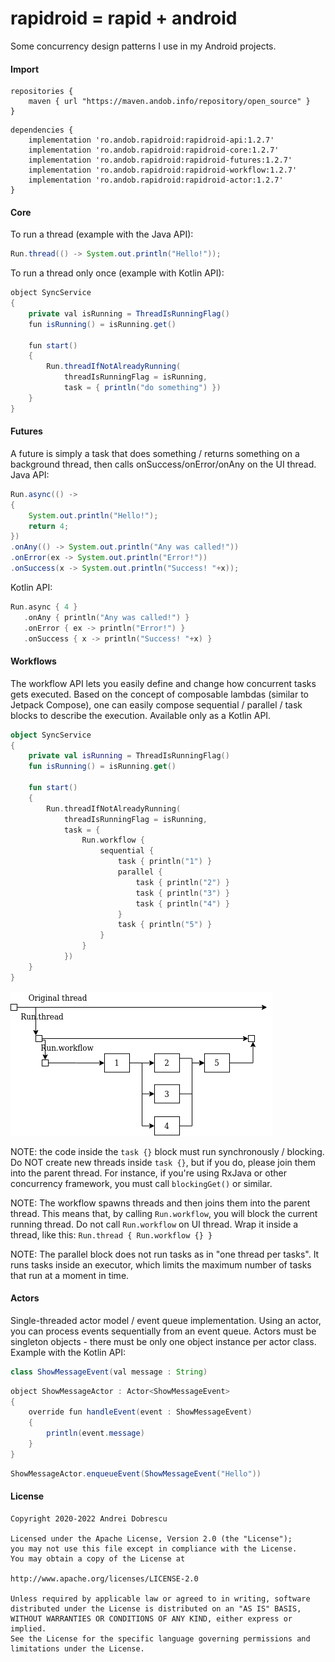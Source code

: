 # rapidroid = rapid + android

Some concurrency design patterns I use in my Android projects.

#### Import

```
repositories {
    maven { url "https://maven.andob.info/repository/open_source" }
}
```

```
dependencies {
    implementation 'ro.andob.rapidroid:rapidroid-api:1.2.7'
    implementation 'ro.andob.rapidroid:rapidroid-core:1.2.7'
    implementation 'ro.andob.rapidroid:rapidroid-futures:1.2.7'
    implementation 'ro.andob.rapidroid:rapidroid-workflow:1.2.7'
    implementation 'ro.andob.rapidroid:rapidroid-actor:1.2.7'
}
`````

#### Core

To run a thread (example with the Java API):

```java
Run.thread(() -> System.out.println("Hello!"));
```

To run a thread only once (example with Kotlin API):

```java
object SyncService
{
    private val isRunning = ThreadIsRunningFlag()
    fun isRunning() = isRunning.get()

    fun start()
    {
        Run.threadIfNotAlreadyRunning(
            threadIsRunningFlag = isRunning,
            task = { println("do something") })
    }
}
```

#### Futures

A future is simply a task that does something / returns something on a background thread, then calls onSuccess/onError/onAny on the UI thread. Java API:

```java
Run.async(() ->
{
    System.out.println("Hello!");
    return 4;
})
.onAny(() -> System.out.println("Any was called!"))
.onError(ex -> System.out.println("Error!"))
.onSuccess(x -> System.out.println("Success! "+x));
```

Kotlin API:

```kotlin
Run.async { 4 }
   .onAny { println("Any was called!") }
   .onError { ex -> println("Error!") }
   .onSuccess { x -> println("Success! "+x) }
```

#### Workflows

The workflow API lets you easily define and change how concurrent tasks gets executed. Based on the concept of composable lambdas (similar to Jetpack Compose), one can easily compose sequential / parallel / task blocks to describe the execution. Available only as a Kotlin API.

```kotlin
object SyncService
{
    private val isRunning = ThreadIsRunningFlag()
    fun isRunning() = isRunning.get()

    fun start()
    {
        Run.threadIfNotAlreadyRunning(
            threadIsRunningFlag = isRunning,
            task = {
                Run.workflow {
                    sequential {
                        task { println("1") }
                        parallel {
                            task { println("2") }
                            task { println("3") }
                            task { println("4") }
                        }
                        task { println("5") }
                    }
                }
            })
    }
}
```

![workflow](https://raw.githubusercontent.com/andob/rapidroid/master/docs/workflow.png)

NOTE: the code inside the ``task {}`` block must run synchronously / blocking. Do NOT create new threads inside ``task {}``, but if you do, please join them into the parent thread. For instance, if you're using RxJava or other concurrency framework, you must call ``blockingGet()`` or similar.

NOTE: The workflow spawns threads and then joins them into the parent thread. This means that, by calling ``Run.workflow``, you will block the current running thread. Do not call ``Run.workflow`` on UI thread. Wrap it inside a thread, like this: ``Run.thread { Run.workflow {} }``

NOTE: The parallel block does not run tasks as in "one thread per tasks". It runs tasks inside an executor, which limits the maximum number of tasks that run at a moment in time.

#### Actors

Single-threaded actor model / event queue implementation. Using an actor, you can process events sequentially from an event queue. Actors must be singleton objects - there must be only one object instance per actor class. Example with the Kotlin API:

```java
class ShowMessageEvent(val message : String)
```

```java
object ShowMessageActor : Actor<ShowMessageEvent>
{
    override fun handleEvent(event : ShowMessageEvent)
    {
        println(event.message)
    }
}
```

```java
ShowMessageActor.enqueueEvent(ShowMessageEvent("Hello"))
```

#### License

```
Copyright 2020-2022 Andrei Dobrescu

Licensed under the Apache License, Version 2.0 (the "License");
you may not use this file except in compliance with the License.
You may obtain a copy of the License at

http://www.apache.org/licenses/LICENSE-2.0

Unless required by applicable law or agreed to in writing, software
distributed under the License is distributed on an "AS IS" BASIS,
WITHOUT WARRANTIES OR CONDITIONS OF ANY KIND, either express or implied.
See the License for the specific language governing permissions and
limitations under the License.
```
